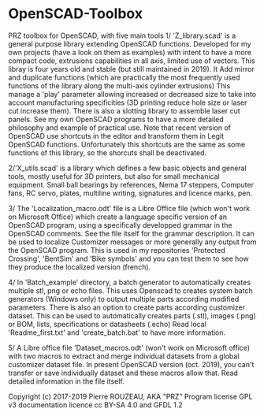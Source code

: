 # OpenSCAD-Toolbox
PRZ toolbox for OpenSCAD, with five main tools
1/ 'Z_library.scad' is a general purpose library extending OpenSCAD functions.
 Developed for my own projects (have a look on them as examples) with
 intent to have a more compact code, extrusions capabilities in all axis,
 limited use of vectors. This libray is four years old and stable (but still
 maintained in 2019).
 It Add mirror and duplicate functions (which are practically the most
 frequently used functions of the library along the multi-axis cylinder
 extrusions)
 This manage a 'play' parameter allowing increased or decreased size to take
 into account manufacturing specificities (3D printing reduce hole size or
 laser cut increase them).
 There is also a slotting library to assemble laser cut panels.
 See my own OpenSCAD programs to have a more detailed philosophy and
 example of practical use. Note that recent version of OpenSCAD use shortcuts
 in the editor and transform them in Legit OpenSCAD functions. Unfortunately
 this shortcuts are the same as some functions of this library, so the
 shorcuts shall be deactivated.

2/'X_utils.scad' is a library which defines a few basic objects and general
 tools, mostly useful for 3D printers, but also for small mechanical
 equipment. Small ball bearings by references, Nema 17 steppers, Computer
 fans, RC servo, plates, multiline writing, signatures and licence marks, pen.
 
3/ The 'Localization_macro.odt' file is a Libre Office file (which won't work
 on Microsoft Office) which create a language specific version of an OpenSCAD
 program, using a specifically developped grammar in the OpenSCAD comments.
 See the file itself for the grammar description.
 It can be used to localize Customizer messages or more generally any output
 from the OpenSCAD program. This is used in my repositories 'Protected
 Crossing', 'BentSim' and 'Bike symbols' and you can test them to see how
 they produce the localized version (french).
 
4/ In 'Batch_example' directory, a batch generator to automatically creates
 multiple stl, png or echo files.
 This uses Openscad to creates system batch generators (Windows only) to
 output multiple parts according modified parameters. 
 There is also an option to create parts according customizer dataset.
 This can be used to automatically creates parts (.stl), images (.png) or
 BOM, lists, specifications or datasheets (.echo) Read local
 'Readme_first.txt' and 'create_batch.bat' to have more information.

5/ A Libre office file 'Dataset_macros.odt' (won't work on Microsoft office)
 with two macros to extract and merge individual datasets from a global 
 customizer dataset file. In present OpenSCAD version (oct. 2019), you can't
 transfer or save individually dataset and these macros allow that.
 Read detailed information in the file itself.  

Copyright (c) 2017-2019 Pierre ROUZEAU, AKA "PRZ"
Program license GPL v3
documentation licence cc BY-SA 4.0 and GFDL 1.2
